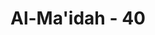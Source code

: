 ---
title: "Al-Ma'idah - 40"
no: 40
arabic_no: ٤٠
ayah: اَلَمْ تَعْلَمْ اَنَّ اللّٰهَ لَهٗ مُلْكُ السَّمٰوٰتِ وَالْاَرْضِۗ يُعَذِّبُ مَنْ يَّشَاۤءُ وَيَغْفِرُ لِمَنْ يَّشَاۤءُ ۗوَاللّٰهُ عَلٰى كُلِّ شَيْءٍ قَدِيْرٌ
translation: "Tidakkah kamu tahu, bahwa Allah memiliki seluruh kerajaan langit dan bumi, Dia menyiksa siapa yang Dia kehendaki dan mengampuni siapa yang Dia kehendaki. Allah Mahakuasa atas segala sesuatu."
tafsir: "Ayat ini memperingatkan dan menekankan bahwa Allah yang menguasai langit dan bumi, mengatur apa yang ada di dalamnya. Allah yang menetapkan balasan siksa kepada orang yang mencuri sebagaimana halnya orang yang memerangi Allah dan Rasul-Nya, mengampuni orang-orang yang bertobat di antara mereka, penyayang kepada orang-orang yang benar-benar bertobat dan memperbaiki amalannya, serta menyucikan dirinya dari dosa-dosa yang telah diperbuat. Allah akan menyiksa orang yang melanggar perintah-Nya sebagai pendidikan dan pengaman bagi sesama manusia, sebagaimana Allah mengasihi orang yang bertobat, mendorong mereka untuk menyucikan diri. Allah Mahakuasa atas segala sesuatu; seperti menyiksa dan mengasihani. Tidak ada sesuatu yang sulit bagi-Nya dalam mengatur segalanya, sesuai dengan kehendak-Nya."
---